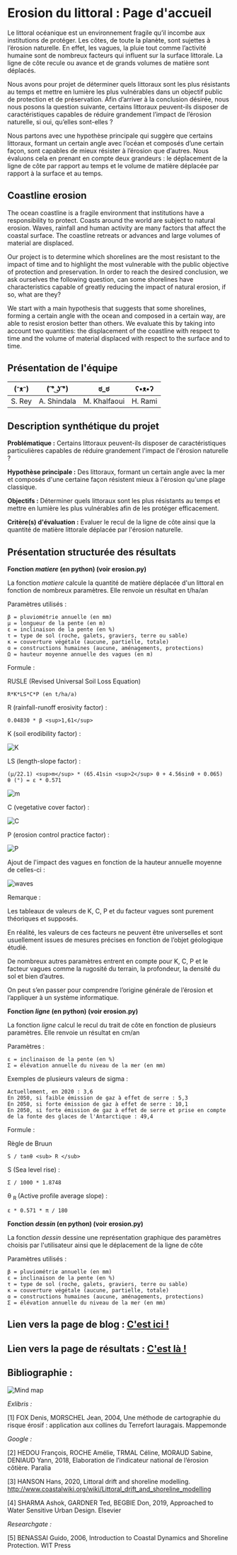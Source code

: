 # Erosion du littoral : Page d'accueil

Le littoral océanique est un environnement fragile qu’il incombe aux institutions de protéger.
Les côtes, de toute la planète, sont sujettes à l’érosion naturelle.
En effet, les vagues, la pluie tout comme l’activité humaine sont de nombreux facteurs qui influent sur la surface littorale.
La ligne de côte recule ou avance et de grands volumes de matière sont déplacés.

Nous avons pour projet de déterminer quels littoraux sont les plus résistants au temps et mettre en lumière les plus vulnérables dans un objectif public de protection et de préservation.
Afin d’arriver à la conclusion désirée, nous nous posons la question suivante, certains littoraux peuvent-ils disposer de caractéristiques capables de réduire grandement l’impact de l’érosion naturelle, si oui, qu’elles sont-elles ?

Nous partons avec une hypothèse principale qui suggère que certains littoraux, formant un certain angle avec l’océan et composés d’une certain façon, sont capables de mieux résister à l’érosion que d’autres.
Nous évaluons cela en prenant en compte deux  grandeurs : le déplacement de la ligne de côte par rapport au temps et le volume de matière déplacée par rapport à la surface et au temps.

## Coastline erosion

The ocean coastline is a fragile environment that institutions have a responsibility to protect.
Coasts around the world are subject to natural erosion.
Waves, rainfall and human activity are many factors that affect the coastal surface.
The coastline retreats or advances and large volumes of material are displaced.

Our project is to determine which shorelines are the most resistant to the impact of time and to highlight the most vulnerable with the public objective of protection and preservation.
In order to reach the desired conclusion, we ask ourselves the following question, can some shorelines have characteristics capable of greatly reducing the impact of natural erosion, if so, what are they?

We start with a main hypothesis that suggests that some shorelines, forming a certain angle with the ocean and composed in a certain way, are able to resist erosion better than others.
We evaluate this by taking into account two quantities: the displacement of the coastline with respect to time and the volume of material displaced with respect to the surface and to time.

## Présentation de l'équipe

|(ᵔᴥᵔ)|( ͡° ͜ʖ ͡°)|ಠ_ಠ|ʕ•ᴥ•ʔ|
|--|--|--|--|
| S. Rey | A. Shindala | M. Khalfaoui | H. Rami |


## Description synthétique du projet

**Problématique :** Certains littoraux peuvent-ils disposer de caractéristiques particulières capables de réduire grandement l'impact de l'érosion naturelle ? 

**Hypothèse principale :** Des littoraux, formant un certain angle avec la mer et composés d'une certaine façon résistent mieux à l'érosion qu'une plage classique.

**Objectifs :** Déterminer quels littoraux sont les plus résistants au temps et mettre en lumière les plus vulnérables afin de les protéger efficacement.

**Critère(s) d'évaluation :** Evaluer le recul de la ligne de côte ainsi que la quantité de matière littorale déplacée par l'érosion naturelle.

## Présentation structurée des résultats

**Fonction *matiere* (en python) (voir erosion.py)**

La fonction *matiere* calcule la quantité de matière déplacée d'un littoral en fonction de nombreux paramètres. Elle renvoie un résultat en t/ha/an

Paramètres utilisés :

	β = pluviométrie annuelle (en mm)
	μ = longueur de la pente (en m)
	ε = inclinaison de la pente (en %)
	τ = type de sol (roche, galets, graviers, terre ou sable)
	κ = couverture végétale (aucune, partielle, totale)
	ɑ = constructions humaines (aucune, aménagements, protections)
	Ω = hauteur moyenne annuelle des vagues (en m)

Formule :

  RUSLE (Revised Universal Soil Loss Equation)

	R*K*LS*C*P (en t/ha/a)
    
R (rainfall-runoff erosivity factor) :
	
	0.04830 * β <sup>1,61</sup>

K (soil erodibility factor) :

![K](https://raw.githubusercontent.com/DYNAMIC-G7-PCGI-23-1B/erosion-du-littoral/main/images/K.png)

LS (length-slope factor) :

	(μ/22.1) <sup>m</sup> * (65.41sin <sup>2</sup> θ + 4.56sinθ + 0.065)
	θ (°) = ε * 0.571

![m](https://raw.githubusercontent.com/DYNAMIC-G7-PCGI-23-1B/erosion-du-littoral/main/images/m.png)

C (vegetative cover factor) :

![C](https://raw.githubusercontent.com/DYNAMIC-G7-PCGI-23-1B/erosion-du-littoral/main/images/C.png)

P (erosion control practice factor) :

![P](https://raw.githubusercontent.com/DYNAMIC-G7-PCGI-23-1B/erosion-du-littoral/main/images/P.png)

Ajout de l'impact des vagues en fonction de la hauteur annuelle moyenne de celles-ci :

![waves](https://raw.githubusercontent.com/DYNAMIC-G7-PCGI-23-1B/erosion-du-littoral/main/images/waves.png)

Remarque :

Les tableaux de valeurs de K, C, P et du facteur vagues sont purement théoriques et supposés.

En réalité, les valeurs de ces facteurs ne peuvent être universelles et sont usuellement issues de mesures précises en fonction de l’objet géologique étudié.

De nombreux autres paramètres entrent en compte pour K, C, P et le facteur vagues comme la rugosité du terrain, la profondeur, la densité du sol et bien d’autres.

On peut s’en passer pour comprendre l’origine générale de l’érosion et l’appliquer à un système informatique.

**Fonction *ligne* (en python) (voir erosion.py)**

La fonction *ligne* calcul le recul du trait de côte en fonction de plusieurs paramètres. Elle renvoie un résultat en cm/an

Paramètres :

	ε = inclinaison de la pente (en %)
	Σ = élévation annuelle du niveau de la mer (en mm)
	
Exemples de plusieurs valeurs de sigma :

	Actuellement, en 2020 : 3,6
	En 2050, si faible émission de gaz à effet de serre : 5,3
	En 2050, si forte émission de gaz à effet de serre : 10,1
	En 2050, si forte émission de gaz à effet de serre et prise en compte de la fonte des glaces de l'Antarctique : 49,4
	
Formule :

  Règle de Bruun
  
  	S / tanθ <sub> R </sub>
	
S (Sea level rise) :

	Σ / 1000 * 1.8748

θ <sub> R </sub> (Active profile average slope) :

	ε * 0.571 * π / 180
	
**Fonction *dessin* (en python) (voir erosion.py)**

La fonction *dessin* dessine une représentation graphique des paramètres choisis par l'utilisateur ainsi que le déplacement de la ligne de côte

Paramètres utilisés :

	β = pluviométrie annuelle (en mm)
	ε = inclinaison de la pente (en %)
	τ = type de sol (roche, galets, graviers, terre ou sable)
	κ = couverture végétale (aucune, partielle, totale)
	ɑ = constructions humaines (aucune, aménagements, protections)
	Σ = élévation annuelle du niveau de la mer (en mm)

## Lien vers la page de blog : <a href="https://dynamic-g7-pcgi-23-1b.github.io/erosion-du-littoral/blog.html"> C'est ici ! </a>

## Lien vers la page de résultats : <a href="https://dynamic-g7-pcgi-23-1b.github.io/erosion-du-littoral/results.html"> C'est là ! </a>

## Bibliographie :

![Mind map](https://raw.githubusercontent.com/DYNAMIC-G7-PCGI-23-1B/erosion-du-littoral/main/images/mind_map.png)

*Exlibris :*

[1] FOX Denis, MORSCHEL Jean, 2004, Une méthode de cartographie du risque érosif : application aux collines du Terrefort lauragais. Mappemonde

*Google :*

[2] HEDOU François, ROCHE Amélie, TRMAL Céline, MORAUD Sabine, DENIAUD Yann, 2018, Elaboration de l’indicateur national de l’érosion côtière. Paralia

[3] HANSON Hans, 2020, Littoral drift and shoreline modelling. http://www.coastalwiki.org/wiki/Littoral_drift_and_shoreline_modelling

[4] SHARMA Ashok, GARDNER Ted, BEGBIE Don, 2019, Approached to Water Sensitive Urban Design. Elsevier

*Researchgate :*

[5] BENASSAI Guido, 2006, Introduction to Coastal Dynamics and Shoreline Protection. WIT Press

